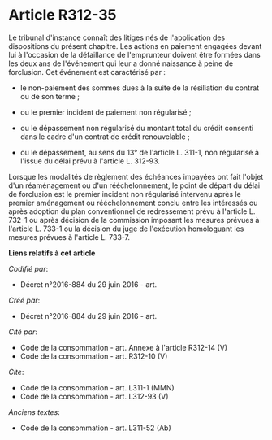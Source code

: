 # Article R312-35

Le tribunal d'instance connaît des litiges nés de l'application des dispositions du présent chapitre. Les actions en paiement
engagées devant lui à l'occasion de la défaillance de l'emprunteur doivent être formées dans les deux ans de l'événement qui
leur a donné naissance à peine de forclusion. Cet événement est caractérisé par :

- le non-paiement des sommes dues à la suite de la résiliation du contrat ou de son terme ;

- ou le premier incident de paiement non régularisé ;

- ou le dépassement non régularisé du montant total du crédit consenti dans le cadre d'un contrat de crédit renouvelable ;

- ou le dépassement, au sens du 13° de l'article L. 311-1, non régularisé à l'issue du délai prévu à l'article L. 312-93. 

Lorsque les modalités de règlement des échéances impayées ont fait l'objet d'un réaménagement ou d'un rééchelonnement, le
point de départ du délai de forclusion est le premier incident non régularisé intervenu après le premier aménagement ou
rééchelonnement conclu entre les intéressés ou après adoption du plan conventionnel de redressement prévu à l'article L.
732-1 ou après décision de la commission imposant les mesures prévues à l'article L. 733-1 ou la décision du juge de
l'exécution homologuant les mesures prévues à l'article L. 733-7.

**Liens relatifs à cet article**

_Codifié par_:

  - Décret n°2016-884 du 29 juin 2016 - art.

_Créé par_:

  - Décret n°2016-884 du 29 juin 2016 - art.

_Cité par_:

  - Code de la consommation - art. Annexe à l'article R312-14 (V)
  - Code de la consommation - art. R312-10 (V)

_Cite_:

  - Code de la consommation - art. L311-1 (MMN)
  - Code de la consommation - art. L312-93 (V)

_Anciens textes_:

  - Code de la consommation - art. L311-52 (Ab)
